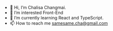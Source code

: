 - 👋 Hi, I’m Chalisa Changmai.
- 👀 I’m interested Front-End
- 🌱 I’m currently learning React and TypeScript.
- 📫 How to reach me samesame.cha@gmail.com
